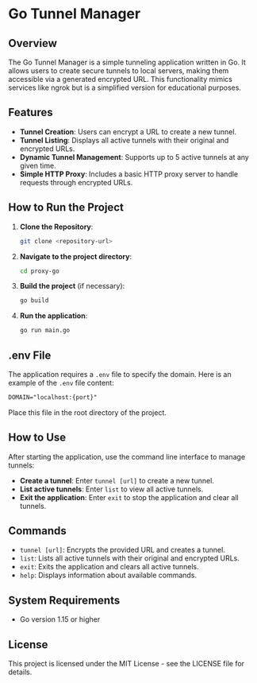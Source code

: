 # Go Tunnel Manager

## Overview
The Go Tunnel Manager is a simple tunneling application written in Go. It allows users to create secure tunnels to local servers, making them accessible via a generated encrypted URL. This functionality mimics services like ngrok but is a simplified version for educational purposes.

## Features
- **Tunnel Creation**: Users can encrypt a URL to create a new tunnel.
- **Tunnel Listing**: Displays all active tunnels with their original and encrypted URLs.
- **Dynamic Tunnel Management**: Supports up to 5 active tunnels at any given time.
- **Simple HTTP Proxy**: Includes a basic HTTP proxy server to handle requests through encrypted URLs.

## How to Run the Project
1. **Clone the Repository**:
   ```bash
   git clone <repository-url>
   ```
2. **Navigate to the project directory**:
   ```bash
   cd proxy-go
   ```
3. **Build the project** (if necessary):
   ```bash
   go build
   ```
4. **Run the application**:
   ```bash
   go run main.go
   ```

## .env File
The application requires a `.env` file to specify the domain. Here is an example of the `.env` file content:
```md
DOMAIN="localhost:{port}"
```
Place this file in the root directory of the project.

## How to Use
After starting the application, use the command line interface to manage tunnels:
- **Create a tunnel**: Enter `tunnel [url]` to create a new tunnel.
- **List active tunnels**: Enter `list` to view all active tunnels.
- **Exit the application**: Enter `exit` to stop the application and clear all tunnels.

## Commands
- `tunnel [url]`: Encrypts the provided URL and creates a tunnel.
- `list`: Lists all active tunnels with their original and encrypted URLs.
- `exit`: Exits the application and clears all active tunnels.
- `help`: Displays information about available commands.

## System Requirements
- Go version 1.15 or higher

## License
This project is licensed under the MIT License - see the LICENSE file for details.
